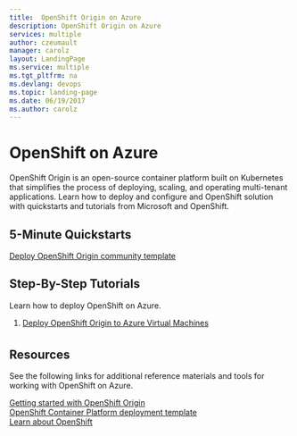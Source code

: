 ```yaml
---
title:  OpenShift Origin on Azure
description: OpenShift Origin on Azure 
services: multiple
author: czeumault
manager: carolz
layout: LandingPage
ms.service: multiple
ms.tgt_pltfrm: na
ms.devlang: devops
ms.topic: landing-page
ms.date: 06/19/2017
ms.author: carolz
---
```

<div class="content">
    <h1>OpenShift on Azure</h1>
    <div class="introHolder" style="justify-content: space-between;">
        <div class="intro" style="min-width: 200px">
	OpenShift Origin is an open-source container platform built on Kubernetes that simplifies the process of deploying, scaling, and operating multi-tenant applications.  Learn how to deploy and configure and OpenShift solution with quickstarts and tutorials from Microsoft and OpenShift. 
        </div>
    </div>
<h2>5-Minute Quickstarts</h2>
<a href="https://docs.microsoft.com/azure/virtual-machines/linux/openshift-okd">Deploy OpenShift Origin community template</a> 
<h2>Step-By-Step Tutorials</h2>
<p>Learn how to deploy OpenShift on Azure.</p>
<ol>
  <li><a href="/azure/virtual-machines/linux/openshift-get-started">Deploy OpenShift Origin to Azure Virtual Machines</a></li>  
</ol>
<h2 style="margin-top: 36px">Resources</h2>
<p>See the following links for additional reference materials and tools for working with OpenShift on Azure.</p>
<a href="https://docs.openshift.org/latest/getting_started/index.html">Getting started with OpenShift Origin</a><br/>
<a href="https://github.com/Microsoft/openshift-container-platform">OpenShift Container Platform deployment template</a><br/>
<a href="https://docs.openshift.org/latest/welcome/index.html">Learn about OpenShift</a><br/>
</div>
